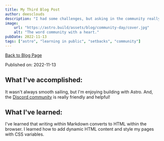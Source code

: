 ```yaml
---
title: My Third Blog Post
author: deesclouds
description: "I had some challenges, but asking in the community really helped!"
image: 
    url: "https://astro.build/assets/blog/community-day/cover.jpg"
    alt: "The word community with a heart."
pubDate: 2022-11-13
tags: ["astro", "learning in public", "setbacks", "community"]
---
```

<a href="/blog">Back to Blog Page</a>

Published on: 2022-11-13

## What I've accomplished:

It wasn't always smooth sailing, but I'm enjoying building with Astro. And, the [Discord community](https://astro.build/chat) is really friendly and helpful!

## What I've learned:

I've learned that writing within Markdown converts to HTML within the browser. I learned how to add dynamic HTML content and style my pages with CSS variables. 